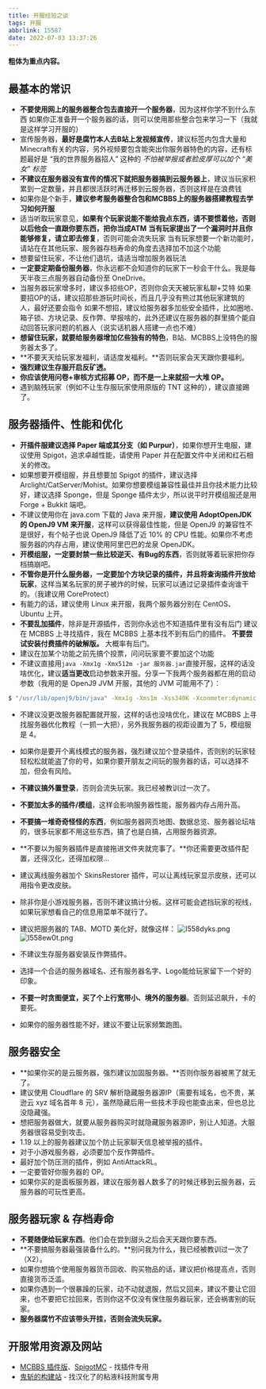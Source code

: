 ```yaml
---
title: 开服经验之谈
tags: 开服
abbrlink: 15587
date: 2022-07-03 13:37:26
---
```


**粗体为重点内容。**

## 最基本的常识
* **不要使用网上的服务器整合包去直接开一个服务器**，因为这样你学不到什么东西
  如果你正准备开一个服务器的话，则可以使用那些整合包来学习一下（我就是这样学习开服的）
* 宣传服务器，**最好是腐竹本人去B站上发视频宣传**，建议标签内包含大量和Minecraft有关的内容，另外视频要包含能突出你服务器特色的内容，还有标题最好是 “我的世界服务器招人” 这种的
  *不怕被举报或者脸皮厚可以加个 “美女” 标签*
* **不建议在服务器没有宣传的情况下就把服务器搞到云服务器上**，建议当玩家积累到一定数量，并且都很活跃时再迁移到云服务器，否则这样是在浪费钱
* 如果你是个新手，**建议参考服务器整合包和MCBBS上的服务器搭建教程去学习如何开服**
* 适当听取玩家意见，**如果有个玩家说能不能给我点东西，请不要惯着他，否则以后他会一直跟你要东西，把你当成ATM**
  **当有玩家提出了一个漏洞时并且你能够修复，请立即去修复**，否则可能会流失玩家
  当有玩家想要一个新功能时，请站在在其他玩家、服务器存档寿命的角度去选择加不加这个功能
* 想要留住玩家，不让他们退坑，请适当增加服务器玩法
* **一定要定期备份服务器**，你永远都不会知道你的玩家下一秒会干什么。我是每天半夜三点服务器自动备份至 OneDrive。
* 当服务器玩家增多时，建议多招些OP，否则你会天天被玩家私聊+艾特
  如果要招OP的话，建议招那些游玩时间长，而且几乎没有熊过其他玩家建筑的人，最好还要会指令
  如果不想招，建议给服务器多加些安全插件，比如圈地、箱子锁、方块记录、反作弊、举报啥的，此外还建议在服务器的群里搞个能自动回答玩家问题的机器人（说实话机器人搭建一点也不难）
* **想留住玩家，就要给服务器增加亿些独有的特色**，B站、MCBBS上没特色的服务器太多了。
* **不要天天给玩家发福利，请适度发福利。**否则玩家会天天跟你要福利。
* **强烈建议生存服开启反矿透。**
* **你应该使用问卷+审核方式招募 OP，而不是一上来就招一大堆 OP。**
* 遇到脑残玩家（例如不让生存服玩家使用原版的 TNT 这种的），建议直接踢了。

## 服务器插件、性能和优化
* **开插件服建议选择 Paper 端或其分支（如 Purpur）**，如果你想开生电服，建议使用 Spigot，追求卓越性能，请使用 Paper 并在配置文件中关闭和红石相关的修改。
* 如果想要开模组服，并且想要加 Spigot 的插件，建议选择 Arclight/CatServer/Mohist。如果你想要模组兼容性最佳并且你技术能力比较好，建议选择 Sponge，但是 Sponge 插件太少，所以说平时开模组服还是用 Forge + Bukkit 端吧。
* 不建议使用你在 java.com 下载的 Java 来开服，**建议使用 AdoptOpenJDK 的 OpenJ9 VM 来开服**，这样可以获得最佳性能，但是 OpenJ9 的兼容性不是很好，有个帖子也说 OpenJ9 降低了近 10% 的 CPU 性能。如果你不考虑服务器的内存占用，建议使用阿里巴巴的龙泉 OpenJDK。
* **开模组服，一定要封禁一些比较逆天、有Bug的东西**，否则就等着玩家把你存档搞崩吧。
* **不管你是开什么服务器，一定要加个方块记录的插件，并且将查询插件开放给玩家**，这样当某名玩家的房子被炸的时候，玩家可以通过记录插件查询谁干的。（我建议用 CoreProtect）
* 有能力的话，建议使用 Linux 来开服，我两个服务器分别在 CentOS、Ubuntu 上开。
* **不要乱加插件**，除非是开源插件，否则你永远也不知道插件里有没有后门
  建议在 MCBBS 上寻找插件，我在 MCBBS 上基本找不到有后门的插件。
  **不要尝试安装付费插件的破解版。** 大概率有后门。
* 建议在加某个功能之前先搞个投票，问问玩家要不要加这个功能
* 不建议直接用`java -Xmx1g -Xmx512m -jar 服务器.jar`直接开服，这样的话没啥优化，建议**适当更改**启动参数来开服。分享一下我两个服务器都在用的启动参数（我用的是 OpenJ9 JVM 开服，其他的 JVM 可能用不了）：
  
```bash
$ "/usr/lib/openj9/bin/java" -Xmx1g -Xms1m -Xss340K -Xconmeter:dynamic -Xshareclasses -XcompilationThreads1 -Xaggressive -Xalwaysclassgc -Xtune:virtualized -XX:+UseG1GC -XX:+ParallelRefProcEnabled -XX:MaxGCPauseMillis=200 -XX:+UnlockExperimentalVMOptions -XX:+DisableExplicitGC -XX:+AlwaysPreTouch -XX:G1NewSizePercent=30 -XX:G1MaxNewSizePercent=40 -XX:G1HeapRegionSize=8M -XX:G1ReservePercent=20 -XX:G1HeapWastePercent=5 -XX:G1MixedGCCountTarget=4 -XX:InitiatingHeapOccupancyPercent=15 -XX:G1MixedGCLiveThresholdPercent=90 -XX:G1RSetUpdatingPauseTimePercent=5 -XX:SurvivorRatio=32 -XX:+PerfDisableSharedMem -XX:MaxTenuringThreshold=1 -server -Dusing.aikars.flags=https://mcflags.emc.gs -Daikars.new.flags=true -jar "purpur-1.16.5-1171.jar" nogui
```

* 不建议没更改服务器配置就开服，这样的话也没啥优化，建议在 MCBBS 上寻找服务器优化教程（一抓一大把），另外我服务器的视距设置为了 5，模组服是 4。
* 如果你是要开个离线模式的服务器，强烈建议加个登录插件，否则别的玩家轻轻松松就能盗了你的号，如果你要开朋友之间玩的服务器的话，可以选择不加，但会有风险。
* **不建议搞外置登录**，否则会流失玩家。我已经被教训过一次了。
* **不要加太多的插件/模组**，这样会影响服务器性能，服务器内存占用升高。
* **不要搞一堆奇奇怪怪的东西**，例如服务器网页地图、数据总览、服务器论坛啥的，很多玩家都不用这些东西，搞了也是白搞，占用服务器资源。
* **不要以为服务器插件是直接拖进文件夹就完事了。**你还需要更改插件配置，还得汉化，还得加权限...
* 建议离线服务器加个 SkinsRestorer 插件，可以让离线玩家显示皮肤，还可以用指令更改皮肤。
* 除非你是小游戏服务器，否则不建议搞计分板。这样可能会遮挡玩家的视线，如果玩家想看自己的信息用菜单不就行了。
* 建议把服务器的 TAB、MOTD 美化好，就像这样：
![l558dyks.png](https://blog.groupserver.xyz/usr/uploads/2022/07/2697419277.png)
![l558ew0t.png](https://blog.groupserver.xyz/usr/uploads/2022/07/4176920554.png)

* 不建议生存服务器安装反作弊插件。
* 选择一个合适的服务器域名、还有服务器名字、Logo能给玩家留下一个好的印象。
* **不要一时贪图便宜，买了个上行宽带小、境外的服务器**。否则延迟飙升，卡的要死。
* 如果你的服务器性能不好，建议不要让玩家频繁跑图。

## 服务器安全
* **如果你买的是云服务器，强烈建议加固服务器。**否则你服务器被黑了就无了。
* 建议使用 Cloudflare 的 SRV 解析隐藏服务器源IP（需要有域名，也不贵，某逊云 xyz 域名首年 8 元），虽然隐藏后用一些技术手段也能查出来，但也总比没隐藏强。
* 想把服务器做大，就要从服务器购买时就隐藏服务器源IP，别让人知道。大服务器很容易受到攻击。
* 1.19 以上的服务器建议加个防止玩家聊天信息被举报的插件。
* 对于小游戏服务器，必须要加个反作弊插件。
* 最好加个防压测的插件，例如 AntiAttackRL。
* 一定要管好你服务器的 OP。
* 如果你买的是面板服务器，建议在服务器人数多了的时候迁移到云服务器，云服务器的可玩性更高。

## 服务器玩家 & 存档寿命
* **不要随便给玩家东西**。他们会在尝到甜头之后会天天跟你要东西。
* **不要搞服务器最强装备什么的。**别问我为什么，我已经被教训过一次了（X2）。
* 如果你想搞个使用服务器货币回收、购买物品的话，建议把价格提高点，否则直接货币泛滥。
* 如果你遇到一个很暴躁的玩家，动不动就退服，然后又回来，建议不要让它回来，也不要把它拉回来，否则你这不仅没有保住服务器玩家，还会祸害别的玩家。
* **服务器腐竹不应该带头开挂，否则会流失玩家。**

## 开服常用资源及网站
* [MCBBS 插件版](https://www.mcbbs.net/forum.php?mod=forumdisplay&fid=138&filter=sortid&sortid=7)、[SpigotMC](https://spigotmc.org) - 找插件专用
* [鬼斩的构建站](https://builds.guizhanss.net/) - 找汉化了的粘液科技附属专用